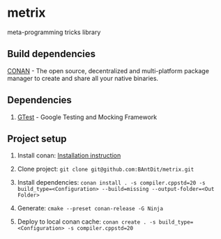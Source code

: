 
# metrix

meta-programming tricks library

## Build dependencies
[CONAN](https://conan.io/) - The open source, decentralized and multi-platform package
manager to create and share all your native binaries.

## Dependencies

1. [GTest](https://github.com/google/googletest) - Google Testing and Mocking Framework

## Project setup 

1. Install conan: [Installation instruction](https://docs.conan.io/2/installation.html)

2. Clone project: `git clone git@github.com:BAntDit/metrix.git` 

3. Install dependencies: `conan install . -s compiler.cppstd=20 -s build_type=<Configuration> --build=missing --output-folder=<Out Folder>`

4. Generate: `cmake --preset conan-release -G Ninja`

5. Deploy to local conan cache: `conan create . -s build_type=<Configuration> -s compiler.cppstd=20`
